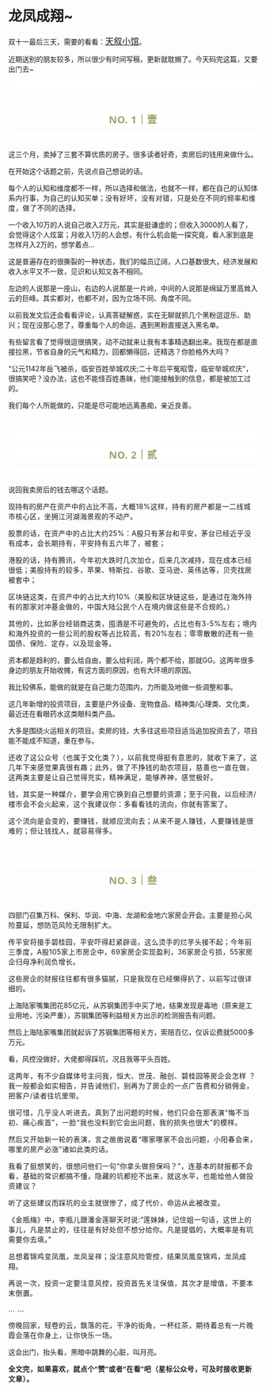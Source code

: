 # 龙凤成翔~

<p style="visibility: visible;">双十一最后三天，需要的看看：<a class="weapp_text_link js_weapp_entry wx_tap_link js_wx_tap_highlight" style="font-size: 17px; visibility: visible;" data-miniprogram-appid="wx2e9d304ca0c18079" data-miniprogram-path="pages/home/dashboard/index" data-miniprogram-applink="" data-miniprogram-nickname="天叙小馆" href="" data-miniprogram-type="text" data-miniprogram-servicetype="">天叙小馆</a>。</p><p style="visibility: visible;">近期送别的朋友较多，所以很少有时间写稿，更新就耽搁了。今天码完这篇，又要出门去~<br style="visibility: visible;"></p><p style="outline: 0px;font-family: system-ui, -apple-system, BlinkMacSystemFont, &quot;Helvetica Neue&quot;, &quot;PingFang SC&quot;, &quot;Hiragino Sans GB&quot;, &quot;Microsoft YaHei UI&quot;, &quot;Microsoft YaHei&quot;, Arial, sans-serif;letter-spacing: 0.544px;text-wrap: wrap;background-color: rgb(255, 255, 255);visibility: visible;"><br style="outline: 0px;visibility: visible;"></p><p style="outline: 0px;letter-spacing: 0.544px;text-wrap: wrap;color: rgb(34, 34, 34);font-family: -apple-system-font, system-ui, &quot;Helvetica Neue&quot;, &quot;PingFang SC&quot;, &quot;Hiragino Sans GB&quot;, &quot;Microsoft YaHei UI&quot;, &quot;Microsoft YaHei&quot;, Arial, sans-serif;background-color: rgb(255, 255, 255);text-align: center;visibility: visible;"><br style="visibility: visible;"></p><p style="outline: 0px;letter-spacing: 0.544px;text-wrap: wrap;color: rgb(34, 34, 34);font-family: -apple-system-font, system-ui, &quot;Helvetica Neue&quot;, &quot;PingFang SC&quot;, &quot;Hiragino Sans GB&quot;, &quot;Microsoft YaHei UI&quot;, &quot;Microsoft YaHei&quot;, Arial, sans-serif;background-color: rgb(255, 255, 255);text-align: center;visibility: visible;"><span style="outline: 0px;font-weight: bold;line-height: 25px;color: rgb(149, 169, 103);font-size: 20px;visibility: visible;">NO. 1｜壹</span></p><p style="outline: 0px;letter-spacing: 0.544px;text-wrap: wrap;color: rgb(34, 34, 34);font-family: -apple-system-font, system-ui, &quot;Helvetica Neue&quot;, &quot;PingFang SC&quot;, &quot;Hiragino Sans GB&quot;, &quot;Microsoft YaHei UI&quot;, &quot;Microsoft YaHei&quot;, Arial, sans-serif;background-color: rgb(255, 255, 255);text-align: center;visibility: visible;"><br style="outline: 0px;visibility: visible;"></p><p style="visibility: visible;">这三个月，卖掉了三套不算优质的房子。很多读者好奇，卖房后的钱用来做什么。<br style="visibility: visible;"></p><p style="visibility: visible;">在开始这个话题之前，先说点自己想说的话。<br style="visibility: visible;"></p><p style="visibility: visible;">每个人的认知和维度都不一样，所以选择和做法，也就不一样，都在自己的认知体系内行事，为自己的认知买单；<span style="font-size: var(--articleFontsize); letter-spacing: 0.034em; visibility: visible;">没有好坏，没有对错，只是处在不同的频率和维度，做了不同的选择。</span></p><p style="visibility: visible;">一个收入10万的人说自己收入2万元，其实是挺谦虚的；但收入3000的人看了，会觉得这个人炫富；月收入1万的人会想，有什么机会能一探究竟，看人家到底是怎样月入2万的，想学着点...<br style="visibility: visible;"></p><p style="visibility: visible;">这是普遍存在的很撕裂的一种状态，我们的幅员辽阔，人口基数很大，经济发展和收入水平又不一致，见识和认知又各不相同。</p><p style="visibility: visible;">左边的人说那是一座山，右边的人说那是一片岭，中间的人说那是绵延万里高耸入云的巨峰。其实都对，也都不对，因为立场不同、角度不同。</p><p style="visibility: visible;">以前我发文后还会看看评论，认真答疑解惑，实在无聊就抓几个黑粉逗逗乐、助兴；现在没那心思了，尊重每个人的命运，遇到黑粉直接送入黑名单。<br style="visibility: visible;"></p><p style="visibility: visible;">有些留言看了觉得很逗很搞笑，动不动就来让我有本事精选翻出来。我现在都是直接拉黑，节省自身的元气和精力，回都懒得回，还精选？你脸格外大吗？</p><p style="visibility: visible;">“公元1142年岳飞被杀，临安百姓举城欢庆;二十年后平冤昭雪，临安举城欢庆”，很搞笑吧？没办法，这也不能怪百姓愚昧，他们能接触到的信息，都是被加工过的。</p><p style="visibility: visible;">我们每个人所能做的，只能是尽可能地远离愚痴，亲近良善。</p><p style="visibility: visible;"><br style="visibility: visible;"></p><p style="outline: 0px;font-family: system-ui, -apple-system, BlinkMacSystemFont, &quot;Helvetica Neue&quot;, &quot;PingFang SC&quot;, &quot;Hiragino Sans GB&quot;, &quot;Microsoft YaHei UI&quot;, &quot;Microsoft YaHei&quot;, Arial, sans-serif;letter-spacing: 0.544px;text-wrap: wrap;background-color: rgb(255, 255, 255);visibility: visible;"><br style="outline: 0px;visibility: visible;"></p><p style="outline: 0px;letter-spacing: 0.544px;text-wrap: wrap;color: rgb(34, 34, 34);font-family: -apple-system-font, system-ui, &quot;Helvetica Neue&quot;, &quot;PingFang SC&quot;, &quot;Hiragino Sans GB&quot;, &quot;Microsoft YaHei UI&quot;, &quot;Microsoft YaHei&quot;, Arial, sans-serif;background-color: rgb(255, 255, 255);text-align: center;visibility: visible;"><span style="outline: 0px;font-weight: bold;line-height: 25px;color: rgb(149, 169, 103);font-size: 20px;visibility: visible;">NO. 2｜贰</span></p><p style="outline: 0px;letter-spacing: 0.544px;text-wrap: wrap;color: rgb(34, 34, 34);font-family: -apple-system-font, system-ui, &quot;Helvetica Neue&quot;, &quot;PingFang SC&quot;, &quot;Hiragino Sans GB&quot;, &quot;Microsoft YaHei UI&quot;, &quot;Microsoft YaHei&quot;, Arial, sans-serif;background-color: rgb(255, 255, 255);text-align: center;visibility: visible;"><br style="outline: 0px;visibility: visible;"></p><p>说回我卖房后的钱去哪这个话题。<br></p><p>现持有的房产<span style="font-size: var(--articleFontsize);letter-spacing: 0.034em;">在资产中的占比不高，</span><span style="font-size: var(--articleFontsize);letter-spacing: 0.034em;">大概</span><span style="font-size: var(--articleFontsize);letter-spacing: 0.034em;">18</span><span style="font-size: var(--articleFontsize);letter-spacing: 0.034em;">%这样，</span><span style="font-size: var(--articleFontsize);letter-spacing: 0.034em;">持有的房产都是一二线城市核心区</span><span style="font-size: var(--articleFontsize);letter-spacing: 0.034em;">，坐拥江河湖海</span><span style="font-size: var(--articleFontsize);letter-spacing: 0.034em;">景观的</span><span style="font-size: var(--articleFontsize);letter-spacing: 0.034em;"></span><span style="font-size: var(--articleFontsize);letter-spacing: 0.034em;">不动产。</span></p><p><span style="font-size: var(--articleFontsize);letter-spacing: 0.034em;">股票的话，在资产中的占比大约25%：</span><span style="font-size: var(--articleFontsize);letter-spacing: 0.034em;">A股只有茅台和平安，茅台已经近乎没有成本，会长期持有，平安持有五六年了，被套；</span></p><p><span style="font-size: var(--articleFontsize);letter-spacing: 0.034em;">港股的话，持有腾讯，今年初大跌时几次加仓，后来几次减持，现在成本已经很低；</span><span style="font-size: var(--articleFontsize);letter-spacing: 0.034em;">美</span><span style="font-size: var(--articleFontsize);letter-spacing: 0.034em;">股持有的较多，</span><span style="font-size: var(--articleFontsize);letter-spacing: 0.034em;">苹果、特斯拉</span><span style="font-size: var(--articleFontsize);letter-spacing: 0.034em;">、谷歌、亚马逊、</span><span style="font-size: var(--articleFontsize);letter-spacing: 0.034em;">英伟达等</span><span style="font-size: var(--articleFontsize);letter-spacing: 0.034em;">，</span><span style="font-size: var(--articleFontsize);letter-spacing: 0.034em;">贝壳找房</span><span style="font-size: var(--articleFontsize);letter-spacing: 0.034em;">被套中</span><span style="font-size: var(--articleFontsize);letter-spacing: 0.034em;">；</span></p><p><span style="font-size: var(--articleFontsize);letter-spacing: 0.034em;">区块链这类，在资产中的占比大约10%</span><span style="letter-spacing: 0.034em;font-size: 14px;">（美股和区块链这些，是通过在海外持有的那家对冲基金做的，中国大陆公民个人在境内做这些是不合规的。）</span></p><p><span style="font-size: var(--articleFontsize);letter-spacing: 0.034em;">其他的，比如茅台经销商这类，囤酒是不可避免的，占比也有3-5%左右；境内和海外投资的一些公司的股权等占比较高，有20%左右；零零散散的还有一些国债、保险、定存，以及现金等。<br></span></p><p>资本都是趋利的，要么给自由，要么给利润，两个都不给，那就GG。这两年很多身边的朋友开始收摊，有这方面的原因，也有大环境的原因。<br></p><p>我比较佛系，能做的就是在自己能力范围内，力所能及地做一些调整和事。</p><p>这几年新增的投资项目，主要是户外设备、宠物食品、精神类/心理类、文化类，最近还在看眼药水这类眼科类产品。</p><p>大多是围绕火运相关的项目。卖房的钱，大多往这些项目适当追加投资去了，项目能不能成不知道，重在参与。</p><p><span style="font-size: var(--articleFontsize);letter-spacing: 0.578px;">还收了这公众号（</span><span style="letter-spacing: 0.578px;font-size: 14px;">也属于文化类？</span><span style="font-size: var(--articleFontsize);letter-spacing: 0.578px;">），以前我觉得挺有意思的，就收下来了，这几年下来感觉果真很有趣；此外，做了不挣钱的助农项目，慈善也一直在做，这两类主要是让自己觉得充实，精神满足，能够养神，感觉极好。</span></p><p><span style="letter-spacing: 0.578px;">钱，其实是一种媒介，要学会用它换到自己想要的资源；至于问我，以后经济/楼市会不会火起来，这个我建议你：多看看钱的流向，你就有答案了。</span></p><p><span style="letter-spacing: 0.578px;">这个流向是会变的，要赚钱，就顺应流向去；从来不是人赚钱，人要赚钱是很难的；但让钱找人，就容易得多。</span></p><p><br></p><p style="outline: 0px;font-family: system-ui, -apple-system, BlinkMacSystemFont, &quot;Helvetica Neue&quot;, &quot;PingFang SC&quot;, &quot;Hiragino Sans GB&quot;, &quot;Microsoft YaHei UI&quot;, &quot;Microsoft YaHei&quot;, Arial, sans-serif;letter-spacing: 0.544px;text-wrap: wrap;background-color: rgb(255, 255, 255);visibility: visible;"><br style="outline: 0px;visibility: visible;"></p><p style="outline: 0px;letter-spacing: 0.544px;text-wrap: wrap;color: rgb(34, 34, 34);font-family: -apple-system-font, system-ui, &quot;Helvetica Neue&quot;, &quot;PingFang SC&quot;, &quot;Hiragino Sans GB&quot;, &quot;Microsoft YaHei UI&quot;, &quot;Microsoft YaHei&quot;, Arial, sans-serif;background-color: rgb(255, 255, 255);text-align: center;visibility: visible;"><span style="outline: 0px;font-weight: bold;line-height: 25px;color: rgb(149, 169, 103);font-size: 20px;visibility: visible;">NO. 3｜叁</span></p><p style="outline: 0px;letter-spacing: 0.544px;text-wrap: wrap;color: rgb(34, 34, 34);font-family: -apple-system-font, system-ui, &quot;Helvetica Neue&quot;, &quot;PingFang SC&quot;, &quot;Hiragino Sans GB&quot;, &quot;Microsoft YaHei UI&quot;, &quot;Microsoft YaHei&quot;, Arial, sans-serif;background-color: rgb(255, 255, 255);text-align: center;visibility: visible;"><br style="outline: 0px;visibility: visible;"></p><p>四部门召集万科、保利、华润、中海、龙湖和金地六家房企开会。<span style="font-size: var(--articleFontsize);letter-spacing: 0.034em;">主</span><span style="font-size: var(--articleFontsize);letter-spacing: 0.034em;">要是担心风险蔓延，想防范风险无限制扩大。</span></p><p><span style="font-size: var(--articleFontsize);letter-spacing: 0.034em;">传平安</span><span style="font-size: var(--articleFontsize);letter-spacing: 0.034em;">将接手</span><span style="font-size: var(--articleFontsize);letter-spacing: 0.034em;">碧桂园，</span><span style="font-size: var(--articleFontsize);letter-spacing: 0.034em;">平安吓得赶紧辟谣</span><span style="font-size: var(--articleFontsize);letter-spacing: 0.034em;">，这么烫手的</span><span style="font-size: var(--articleFontsize);letter-spacing: 0.034em;">烂芋头接不起</span><span style="font-size: var(--articleFontsize);letter-spacing: 0.034em;">；</span><span style="font-size: var(--articleFontsize);letter-spacing: 0.034em;">今年前三季度，A股105家上市房企</span><span style="font-size: var(--articleFontsize);letter-spacing: 0.034em;">中，6</span><span style="font-size: var(--articleFontsize);letter-spacing: 0.034em;">9家房企实现盈利，36家房企亏损</span><span style="font-size: var(--articleFontsize);letter-spacing: 0.034em;">，55家房企归母净利润负增长。</span></p><p><span style="font-size: var(--articleFontsize);letter-spacing: 0.034em;"></span><span style="font-size: var(--articleFontsize);letter-spacing: 0.034em;">这些房企的</span><span style="font-size: var(--articleFontsize);letter-spacing: 0.034em;">财报往往都</span><span style="font-size: var(--articleFontsize);letter-spacing: 0.034em;">有很多猫腻，只是我现在已经懒得扒了，以前写过很详细的。</span></p><p>上海陆家嘴集团花85亿元，从苏钢集团手中买了地，结果发现是毒地（<span style="font-size: 14px;">原来是工业用地，污染严重</span>），苏钢集团等利益相关方出示的检测报告有问题。<br></p><p>然后上海陆家嘴集团就起诉了苏钢集团等相关方，索赔百亿，仅诉讼费就5000多万元。<br></p><p>看，风控没做好，大佬都得踩坑，况且我等平头百姓。</p><p style="letter-spacing: 0.578px;text-wrap: wrap;">这两年，有不少自媒体号主问我，恒大、世茂、融创、碧桂园等房企会怎样 ？我一般都会如实相告，并告诫他们，别再为了房企的一点广告费和分销佣金，把客户/读者往坑里带。</p><p style="letter-spacing: 0.578px;text-wrap: wrap;">很可惜，几乎没人听进去。真到了出问题的时候，他们只会在那表演“悔不当初、痛心疾首”，一脸“我也没料到它会出问题，我的损失也很大”的模样。<br></p><p style="letter-spacing: 0.578px;text-wrap: wrap;">然后又开始新一轮的表演，言之凿凿说着“哪家哪家不会出问题，小阳春会来，哪里的房产必涨”诸如此类的话。</p><p style="letter-spacing: 0.578px;text-wrap: wrap;">我看了挺想笑的，很想问他们一句“你拿头做担保吗？”，连基本的财报都不会看，基础的常识都搞不懂，隐藏的坑都挖不出来，就这水平，也能给他人做投资建议？<br></p><p style="letter-spacing: 0.578px;text-wrap: wrap;">听了这些建议而踩坑的业主就很惨了，成了代价，命运从此被改变。</p><p style="letter-spacing: 0.578px;text-wrap: wrap;">《金瓶梅》中，李瓶儿跟潘金莲聊天时说:“莲妹妹，记住姐一句话，这世上的事儿，凡是禁止的，往往是有好处但不想分给你。凡是提倡的，大概率是有坑需要你去填。”</p><p style="letter-spacing: 0.578px;text-wrap: wrap;">总想着锦鸡变凤凰，龙凤呈祥；没注意风险管控，结果凤凰变锦鸡，龙凤成翔。</p><p style="letter-spacing: 0.578px;text-wrap: wrap;">再说一次，投资一定要注意风控，投资首先关注保值，其次才是增值，不要本末倒置。<br></p><p style="letter-spacing: 0.578px;text-wrap: wrap;">... ...<br></p><p style="letter-spacing: 0.578px;text-wrap: wrap;">傍晚回家，轻卷的云，飘落的花，干净的街角，一杯红茶，期待着总有一片晚霞会落在你身上，让你快乐一场。</p><p>这会出门，抬头看，黑暗中跳舞的心脏，叫月亮。</p><p style="margin-bottom: 0px;"><strong style="outline: 0px;font-family: system-ui, -apple-system, BlinkMacSystemFont, &quot;Helvetica Neue&quot;, &quot;PingFang SC&quot;, &quot;Hiragino Sans GB&quot;, &quot;Microsoft YaHei UI&quot;, &quot;Microsoft YaHei&quot;, Arial, sans-serif;letter-spacing: 0.544px;text-wrap: wrap;background-color: rgb(255, 255, 255);color: rgb(34, 34, 34);font-size: 16px;"><span style="outline: 0px;font-size: 14px;">全文完，如果喜欢，就点个“赞”或者“在看”吧（星标公众号，可及时接收更新文章）。</span></strong></p><p style="display: none;"><mp-style-type data-value="3"></mp-style-type></p>